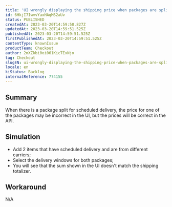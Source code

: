 ```yaml
---
title: 'UI wrongly displaying the shipping price when packages are split for scheduled delivery'
id: 6HkjI7IwvvYaxHAqMS2aUv
status: PUBLISHED
createdAt: 2023-03-20T14:59:50.827Z
updatedAt: 2023-03-20T14:59:51.525Z
publishedAt: 2023-03-20T14:59:51.525Z
firstPublishedAt: 2023-03-20T14:59:51.525Z
contentType: knownIssue
productTeam: Checkout
author: 2mXZkbi0oi061KicTExNjo
tag: Checkout
slugEN: ui-wrongly-displaying-the-shipping-price-when-packages-are-split-for-scheduled-delivery
locale: en
kiStatus: Backlog
internalReference: 774155
---
```


## Summary


When there is a package split for scheduled delivery, the price for one of the packages may be incorrect in the UI, but the prices will be correct in the API.


##

## Simulation



- Add 2 items that have scheduled delivery and are from different carriers;
- Select the delivery windows for both packages;
- You will see that the sum shown in the UI doesn't match the shipping totalizer.


##

## Workaround


N/A



